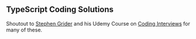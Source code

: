 ## TypeScript Coding Solutions

Shoutout to [Stephen Grider](https://www.udemy.com/user/sgslo/) and his Udemy Course on [Coding Interviews](https://www.udemy.com/course/coding-interview-bootcamp-algorithms-and-data-structure/) for many of these.

